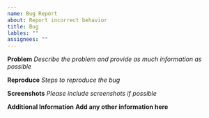 ```yaml
---
name: Bug Report
about: Report incorrect behavior
title: Bug
lables: ""
assignees: ""
---
```


**Problem**
*Describe the problem and provide as much information as possible*

**Reproduce**
*Steps to reproduce the bug*

**Screenshots**
*Please include screenshots if possible*

**Additional Information**
**Add any other information here**
